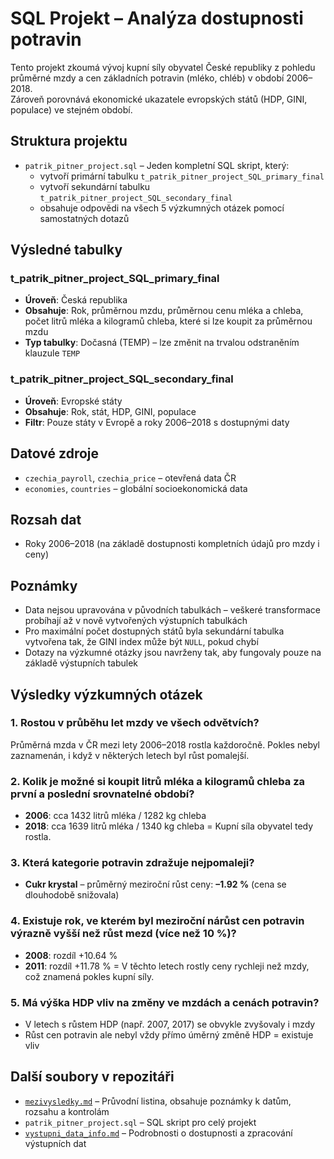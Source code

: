 # SQL Projekt – Analýza dostupnosti potravin

Tento projekt zkoumá vývoj kupní síly obyvatel České republiky z pohledu průměrné mzdy a cen základních potravin (mléko, chléb) v období 2006–2018.  
Zároveň porovnává ekonomické ukazatele evropských států (HDP, GINI, populace) ve stejném období.

## Struktura projektu

- `patrik_pitner_project.sql` – Jeden kompletní SQL skript, který:
  - vytvoří primární tabulku `t_patrik_pitner_project_SQL_primary_final`
  - vytvoří sekundární tabulku `t_patrik_pitner_project_SQL_secondary_final`
  - obsahuje odpovědi na všech 5 výzkumných otázek pomocí samostatných dotazů

## Výsledné tabulky

### t_patrik_pitner_project_SQL_primary_final
- **Úroveň**: Česká republika
- **Obsahuje**: Rok, průměrnou mzdu, průměrnou cenu mléka a chleba, počet litrů mléka a kilogramů chleba, které si lze koupit za průměrnou mzdu
- **Typ tabulky**: Dočasná (TEMP) – lze změnit na trvalou odstraněním klauzule `TEMP`

### t_patrik_pitner_project_SQL_secondary_final
- **Úroveň**: Evropské státy
- **Obsahuje**: Rok, stát, HDP, GINI, populace
- **Filtr**: Pouze státy v Evropě a roky 2006–2018 s dostupnými daty

## Datové zdroje

- `czechia_payroll`, `czechia_price` – otevřená data ČR
- `economies`, `countries` – globální socioekonomická data

## Rozsah dat

- Roky 2006–2018 (na základě dostupnosti kompletních údajů pro mzdy i ceny)

## Poznámky

- Data nejsou upravována v původních tabulkách – veškeré transformace probíhají až v nově vytvořených výstupních tabulkách
- Pro maximální počet dostupných států byla sekundární tabulka vytvořena tak, že GINI index může být `NULL`, pokud chybí
- Dotazy na výzkumné otázky jsou navrženy tak, aby fungovaly pouze na základě výstupních tabulek

## Výsledky výzkumných otázek

### 1. Rostou v průběhu let mzdy ve všech odvětvích?
Průměrná mzda v ČR mezi lety 2006–2018 rostla každoročně. Pokles nebyl zaznamenán, i když v některých letech byl růst pomalejší.

### 2. Kolik je možné si koupit litrů mléka a kilogramů chleba za první a poslední srovnatelné období?
- **2006**: cca 1432 litrů mléka / 1282 kg chleba
- **2018**: cca 1639 litrů mléka / 1340 kg chleba
  = Kupní síla obyvatel tedy rostla.

### 3. Která kategorie potravin zdražuje nejpomaleji?
- **Cukr krystal** – průměrný meziroční růst ceny: **–1.92 %** (cena se dlouhodobě snižovala)

### 4. Existuje rok, ve kterém byl meziroční nárůst cen potravin výrazně vyšší než růst mezd (více než 10 %)?
- **2008**: rozdíl +10.64 %
- **2011**: rozdíl +11.78 %
  = V těchto letech rostly ceny rychleji než mzdy, což znamená pokles kupní síly.

### 5. Má výška HDP vliv na změny ve mzdách a cenách potravin?
- V letech s růstem HDP (např. 2007, 2017) se obvykle zvyšovaly i mzdy
- Růst cen potravin ale nebyl vždy přímo úměrný změně HDP = existuje vliv

## Další soubory v repozitáři

- [`mezivysledky.md`](./mezivysledky.md) – Průvodní listina, obsahuje poznámky k datům, rozsahu a kontrolám
- `patrik_pitner_project.sql` – SQL skript pro celý projekt
- [`vystupni_data_info.md`](./vystupni_data_info.md) – Podrobnosti o dostupnosti a zpracování výstupních dat
